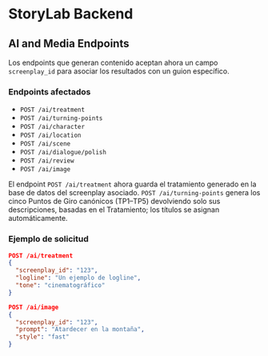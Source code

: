 # StoryLab Backend

## AI and Media Endpoints

Los endpoints que generan contenido aceptan ahora un campo `screenplay_id` para asociar los resultados con un guion específico.

### Endpoints afectados

- `POST /ai/treatment`
- `POST /ai/turning-points`
- `POST /ai/character`
- `POST /ai/location`
- `POST /ai/scene`
- `POST /ai/dialogue/polish`
- `POST /ai/review`
- `POST /ai/image`

El endpoint `POST /ai/treatment` ahora guarda el tratamiento generado en la base de datos del screenplay asociado.
`POST /ai/turning-points` genera los cinco Puntos de Giro canónicos (TP1–TP5) devolviendo solo sus descripciones, basadas en el Tratamiento; los títulos se asignan automáticamente.

### Ejemplo de solicitud

```json
POST /ai/treatment
{
  "screenplay_id": "123",
  "logline": "Un ejemplo de logline",
  "tone": "cinematográfico"
}
```

```json
POST /ai/image
{
  "screenplay_id": "123",
  "prompt": "Atardecer en la montaña",
  "style": "fast"
}
```

